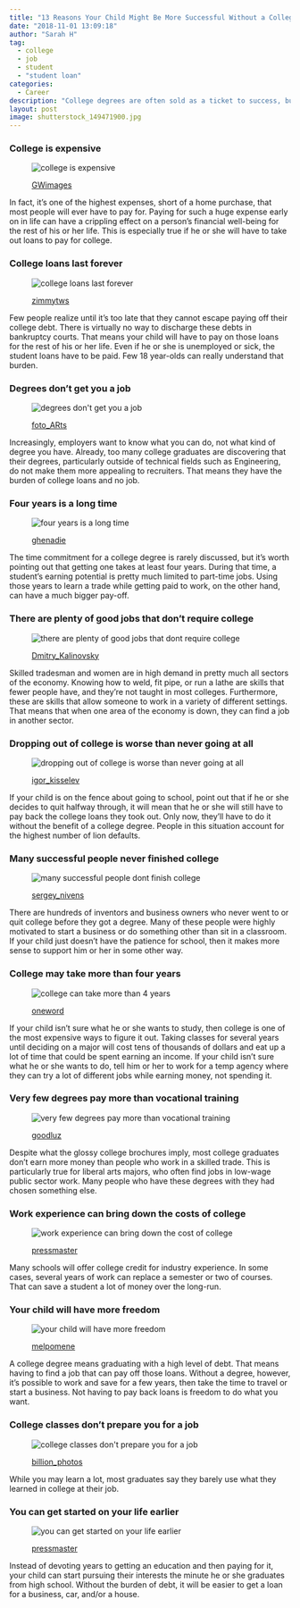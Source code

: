 ```yaml
---
title: "13 Reasons Your Child Might Be More Successful Without a College Degree (#7 is a Good Point)"
date: "2018-11-01 13:09:18"
author: "Sarah H"
tag:
  - college
  - job
  - student
  - "student loan"
categories:
  - Career
description: "College degrees are often sold as a ticket to success, but is that really still true? Here's 13 reasons why you might be better off without one."
layout: post
image: shutterstock_149471900.jpg
---
```


### College is expensive

<figure aria-describedby="caption-attachment-4284" class="wp-caption alignnone" id="attachment_4284" style="width: 700px">

![college is expensive](/posts/shutterstock_13653856-e1478033541781.jpg)<figcaption class="wp-caption-text" id="caption-attachment-4284">[GWimages](http://www.shutterstock.com/pic-13653856/stock-photo-diploma-with-money.html)</figcaption></figure>

In fact, it’s one of the highest expenses, short of a home purchase, that most people will ever have to pay for. Paying for such a huge expense early on in life can have a crippling effect on a person’s financial well-being for the rest of his or her life. This is especially true if he or she will have to take out loans to pay for college.

### College loans last forever

<figure aria-describedby="caption-attachment-4285" class="wp-caption alignnone" id="attachment_4285" style="width: 700px">

![college loans last forever](/posts/shutterstock_149471900.jpg)<figcaption class="wp-caption-text" id="caption-attachment-4285">[zimmytws](http://www.shutterstock.com/pic-149471900/stock-photo-graduation-cap-and-money-on-a-diploma.html)</figcaption></figure>

Few people realize until it’s too late that they cannot escape paying off their college debt. There is virtually no way to discharge these debts in bankruptcy courts. That means your child will have to pay on those loans for the rest of his or her life. Even if he or she is unemployed or sick, the student loans have to be paid. Few 18 year-olds can really understand that burden.

### Degrees don’t get you a job

<figure aria-describedby="caption-attachment-4286" class="wp-caption alignnone" id="attachment_4286" style="width: 700px">

![degrees don't get you a job](/posts/shutterstock_70576168.jpg)<figcaption class="wp-caption-text" id="caption-attachment-4286">[foto_ARts](http://www.shutterstock.com/pic-70576168/stock-photo-senior-manager-rejecting-job-applicant.html)

</figcaption></figure>

Increasingly, employers want to know what you can do, not what kind of degree you have. Already, too many college graduates are discovering that their degrees, particularly outside of technical fields such as Engineering, do not make them more appealing to recruiters. That means they have the burden of college loans and no job.

### Four years is a long time

<figure aria-describedby="caption-attachment-4287" class="wp-caption alignnone" id="attachment_4287" style="width: 700px">

![four years is a long time](/posts/shutterstock_130799282-e1478033936882.jpg)<figcaption class="wp-caption-text" id="caption-attachment-4287">[ghenadie](http://www.shutterstock.com/pic-130799282/stock-vector-calendar-with-flying-pages-with-years-on-them.html)</figcaption></figure>

The time commitment for a college degree is rarely discussed, but it’s worth pointing out that getting one takes at least four years. During that time, a student’s earning potential is pretty much limited to part-time jobs. Using those years to learn a trade while getting paid to work, on the other hand, can have a much bigger pay-off.

### There are plenty of good jobs that don’t require college

<figure aria-describedby="caption-attachment-4288" class="wp-caption alignnone" id="attachment_4288" style="width: 700px">

![there are plenty of good jobs that dont require college](/posts/shutterstock_359798642.jpg)<figcaption class="wp-caption-text" id="caption-attachment-4288">[Dmitry_Kalinovsky](http://www.shutterstock.com/pic-359798642/stock-photo-electrician-works-with-electric-meter-tester-in-fuse-box.html)</figcaption></figure>

Skilled tradesman and women are in high demand in pretty much all sectors of the economy. Knowing how to weld, fit pipe, or run a lathe are skills that fewer people have, and they’re not taught in most colleges. Furthermore, these are skills that allow someone to work in a variety of different settings. That means that when one area of the economy is down, they can find a job in another sector.

### Dropping out of college is worse than never going at all

<figure aria-describedby="caption-attachment-4289" class="wp-caption alignnone" id="attachment_4289" style="width: 700px">

![dropping out of college is worse than never going at all](/posts/shutterstock_363589958-e1478036831511.jpg)<figcaption class="wp-caption-text" id="caption-attachment-4289">[igor_kisselev](http://www.shutterstock.com/pic-363589958/stock-vector--school-dropout-standing-with-people-in-graduation-caps.html)

</figcaption></figure>

If your child is on the fence about going to school, point out that if he or she decides to quit halfway through, it will mean that he or she will still have to pay back the college loans they took out. Only now, they’ll have to do it without the benefit of a college degree. People in this situation account for the highest number of lion defaults.

### Many successful people never finished college

<figure aria-describedby="caption-attachment-4290" class="wp-caption alignnone" id="attachment_4290" style="width: 700px">

![many successful people dont finish college](/posts/shutterstock_352156898.jpg)<figcaption class="wp-caption-text" id="caption-attachment-4290">[sergey_nivens](http://www.shutterstock.com/pic-352156898/stock-photo-close-up-of-businessman-hand-showing-key-to-success.html)

</figcaption></figure>

There are hundreds of inventors and business owners who never went to or quit college before they got a degree. Many of these people were highly motivated to start a business or do something other than sit in a classroom. If your child just doesn’t have the patience for school, then it makes more sense to support him or her in some other way.

### College may take more than four years

<figure aria-describedby="caption-attachment-4291" class="wp-caption alignnone" id="attachment_4291" style="width: 700px">

![college can take more than 4 years](/posts/shutterstock_69584401.jpg)<figcaption class="wp-caption-text" id="caption-attachment-4291">[oneword](http://www.shutterstock.com/pic-69584401/stock-photo-an-asian-woman-sitting-at-a-desk-watching-the-clock.html)</figcaption></figure>

If your child isn’t sure what he or she wants to study, then college is one of the most expensive ways to figure it out. Taking classes for several years until deciding on a major will cost tens of thousands of dollars and eat up a lot of time that could be spent earning an income. If your child isn’t sure what he or she wants to do, tell him or her to work for a temp agency where they can try a lot of different jobs while earning money, not spending it.

### Very few degrees pay more than vocational training

<figure aria-describedby="caption-attachment-4292" class="wp-caption alignnone" id="attachment_4292" style="width: 700px">

![very few degrees pay more than vocational training](/posts/shutterstock_145333909.jpg)<figcaption class="wp-caption-text" id="caption-attachment-4292">[goodluz](http://www.shutterstock.com/pic-145333909/stock-photo-teacher-with-students-in-mechanics-working-on-bike.html)</figcaption></figure>

Despite what the glossy college brochures imply, most college graduates don’t earn more money than people who work in a skilled trade. This is particularly true for liberal arts majors, who often find jobs in low-wage public sector work. Many people who have these degrees with they had chosen something else.

### Work experience can bring down the costs of college

<figure aria-describedby="caption-attachment-4293" class="wp-caption alignnone" id="attachment_4293" style="width: 700px">

![work experience can bring down the cost of college](/posts/shutterstock_210347026.jpg)<figcaption class="wp-caption-text" id="caption-attachment-4293">[pressmaster](http://www.shutterstock.com/pic-210347026/stock-photo-young-business-partners-sharing-ideas-and-planning-work-at-meeting-in-office.html)

</figcaption></figure>

Many schools will offer college credit for industry experience. In some cases, several years of work can replace a semester or two of courses. That can save a student a lot of money over the long-run.

### Your child will have more freedom

<figure aria-describedby="caption-attachment-4294" class="wp-caption alignnone" id="attachment_4294" style="width: 700px">

![your child will have more freedom](/posts/shutterstock_304958372.jpg)<figcaption class="wp-caption-text" id="caption-attachment-4294">[melpomene](http://www.shutterstock.com/pic-304958372/stock-photo-education-debt-them-with-textbooks-piggy-bank-and-chalkboard-background.html)</figcaption></figure>

A college degree means graduating with a high level of debt. That means having to find a job that can pay off those loans. Without a degree, however, it’s possible to work and save for a few years, then take the time to travel or start a business. Not having to pay back loans is freedom to do what you want.

### College classes don’t prepare you for a job

<figure aria-describedby="caption-attachment-4295" class="wp-caption alignnone" id="attachment_4295" style="width: 700px">

![college classes don't prepare you for a job](/posts/shutterstock_269124671.jpg)<figcaption class="wp-caption-text" id="caption-attachment-4295">[billion_photos](http://www.shutterstock.com/pic-269124671/stock-photo-paper-stack-paperwork.html)</figcaption></figure>

While you may learn a lot, most graduates say they barely use what they learned in college at their job.

### You can get started on your life earlier

<figure aria-describedby="caption-attachment-4296" class="wp-caption alignnone" id="attachment_4296" style="width: 700px">

![you can get started on your life earlier](/posts/shutterstock_174760679.jpg)<figcaption class="wp-caption-text" id="caption-attachment-4296">[pressmaster](http://www.shutterstock.com/pic-174760679/stock-photo-group-of-business-partners-looking-astonishingly-at-laptop-display-at-meeting.html)

</figcaption></figure>

Instead of devoting years to getting an education and then paying for it, your child can start pursuing their interests the minute he or she graduates from high school. Without the burden of debt, it will be easier to get a loan for a business, car, and/or a house.
